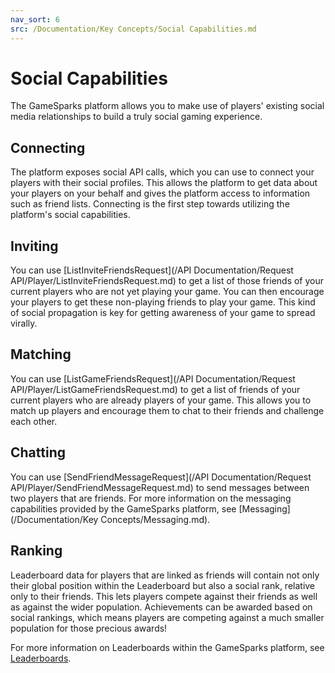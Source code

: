 ```yaml
---
nav_sort: 6
src: /Documentation/Key Concepts/Social Capabilities.md
---
```


# Social Capabilities

The GameSparks platform allows you to make use of players' existing social media relationships to build a truly social gaming experience.

## Connecting

The platform exposes social API calls, which you can use to connect your players with their social profiles. This allows the platform to get data about your players on your behalf and gives the platform access to information such as friend lists. Connecting is the first step towards utilizing the platform's social capabilities.

## Inviting

You can use [ListInviteFriendsRequest](/API Documentation/Request API/Player/ListInviteFriendsRequest.md) to get a list of those friends of your current players who are not yet playing your game. You can then encourage your players to get these non-playing friends to play your game. This kind of social propagation is key for getting awareness of your game to spread virally.

## Matching

You can use [ListGameFriendsRequest](/API Documentation/Request API/Player/ListGameFriendsRequest.md) to get a list of friends of your current players who are already players of your game. This allows you to match up players and encourage them to chat to their friends and challenge each other.

## Chatting

You can use [SendFriendMessageRequest](/API Documentation/Request API/Player/SendFriendMessageRequest.md) to send messages between two players that are friends. For more information on the messaging capabilities provided by the GameSparks platform, see [Messaging](/Documentation/Key Concepts/Messaging.md).

## Ranking

Leaderboard data for players that are linked as friends will contain not only their global position within the Leaderboard but also a social rank, relative only to their friends. This lets players compete against their friends as well as against the wider population. Achievements can be awarded based on social rankings, which means players are competing against a much smaller population for those precious awards!

For more information on Leaderboards within the GameSparks platform, see [Leaderboards](/Documentation/Configurator/Leaderboards.md).
